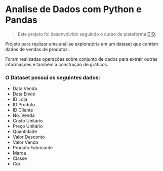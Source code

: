 # Analise de Dados com Python e Pandas
> Este projeto foi desenvolvido seguindo o curso da plataforma [DIO](https://web.dio.me/).

Projeto para realizar uma análise exploratória em um dataset que contém dados de vendas de produtos. 

Foram realizadas operações sobre conjunto de dados para extrair outras informações e também a construção de gráficos. 

### O Dataset possui os seguintes dados:
- Data Venda
- Data Envio
- ID Loja
- ID Produto
- ID Cliente
- No. Venda
- Custo Unitário
- Preço Unitário
- Quantidade
- Valor Desconto
- Valor Venda
- Produto	Fabricante
- Marca
- Classe
- Cor
